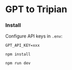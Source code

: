 # GPT to Tripian

### Install

Configure API keys in `.env`:

```
GPT_API_KEY=xxx
```

```shell
npm install
```

```shell
npm run dev
```
